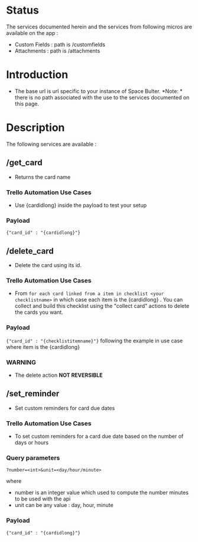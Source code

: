 # Status

The services documented herein and the services from following micros are available on the app :
- Custom Fields : path is /customfields
- Attachments : path is /attachments


# Introduction

- The base url is url specific to your instance of Space Bulter. *Note: * there is no path associated with the use to the services documented on this page.

# Description

The following services are available :

## /get_card

- Returns the card name

### Trello Automation Use Cases

- Use {cardidlong} inside the payload to test your setup

### Payload

`{"card_id" : "{cardidlong}"}`

## /delete_card

- Delete the card using its id.

### Trello Automation Use Cases

- From `for each card linked from a item in checklist <your checklistname>` in which case each item is the {cardidlong} . You can collect and build this checklist using the "collect card" actions to delete the cards you want.

### Payload

`{"card_id" : "{checklistitemname}"}` following the example in use case where item is the {cardidlong}


### WARNING
- The delete action **NOT REVERSIBLE**

## /set_reminder

- Set custom reminders for card due dates

### Trello Automation Use Cases

- To set custom reminders for a card due date based on the number of days or hours

### Query parameters

`?number=<int>&unit=<day/hour/minute>`

where
- number is an integer value which used to compute the number minutes to be used with the api
- unit can be any value : day, hour, minute

### Payload

`{"card_id" : "{cardidlong}"}`

